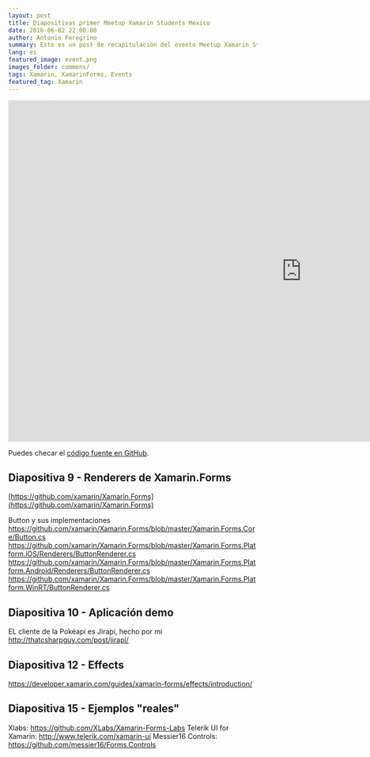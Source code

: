 ```yaml
---
layout: post
title: Diapositivas primer Meetup Xamarin Students México
date: 2016-06-02 22:00:00
author: Antonio Feregrino
summary: Este es un post de recapitulación del evento Meetup Xamarin Students México del 1 de junio de 2016 en Urban Station
lang: es
featured_image: event.png
images_folder: commons/
tags: Xamarin, XamarinForms, Events
featured_tag: Xamarin
---
```


<div class="video-wrapper">
<iframe src='https://onedrive.live.com/embed?cid=05D7523CBBAF0419&resid=5D7523CBBAF0419%21128777&authkey=AJJchC74gobuJYE&em=2&wdAr=1.7777777777777777&wdEaa=1' width='1186px' height='691px' frameborder='0'>Esto es un documento de <a target='_blank' href='https://office.com'>Microsoft Office</a> incrustado con tecnología de <a target='_blank' href='https://office.com/webapps'>Office Online</a>.</iframe>
</div>

Puedes checar el [código fuente en GitHub](https://github.com/fferegrino/custom-renderers-talk/releases/tag/m-1).

## Diapositiva 9 - Renderers de Xamarin.Forms
[https://github.com/xamarin/Xamarin.Forms](https://github.com/xamarin/Xamarin.Forms)

Button y sus implementaciones
https://github.com/xamarin/Xamarin.Forms/blob/master/Xamarin.Forms.Core/Button.cs
https://github.com/xamarin/Xamarin.Forms/blob/master/Xamarin.Forms.Platform.iOS/Renderers/ButtonRenderer.cs
https://github.com/xamarin/Xamarin.Forms/blob/master/Xamarin.Forms.Platform.Android/Renderers/ButtonRenderer.cs
https://github.com/xamarin/Xamarin.Forms/blob/master/Xamarin.Forms.Platform.WinRT/ButtonRenderer.cs

## Diapositiva 10 - Aplicación demo

EL cliente de la Pokéapi es Jirapi, hecho por mi http://thatcsharpguy.com/post/jirapi/

## Diapositiva 12 - Effects

https://developer.xamarin.com/guides/xamarin-forms/effects/introduction/

## Diapositiva 15 - Ejemplos "reales"

Xlabs: https://github.com/XLabs/Xamarin-Forms-Labs
Telerik UI for Xamarin: http://www.telerik.com/xamarin-ui
Messier16 Controls: https://github.com/messier16/Forms.Controls